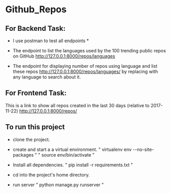 # Github_Repos

## For Backend Task:
 * I use postman to test all endpoints *
- The endpoint to list the languages used by the 100 trending public repos on GitHub
http://127.0.0.1:8000/repos/languages 

- The endpoint for displaying number of repos using language and list these repos 
  http://127.0.0.1:8000/repos/languages/<language> by replacing <language> with
  any language to search about it.
  
  
## For Frontend Task:
  This is a link to show all repos created in the last 30 days (relative to 2017-11-22)
    http://127.0.0.1:8000/repos/
    
    
## To run this project
- clone the project.

- create and start a a virtual environment.
   " virtualenv env --no-site-packages "
   " source env/bin/activate "
   
- Install all dependencies.
  " pip install -r requirements.txt "

- cd into the project's home directory.

- run server
  " python manage.py runserver "
